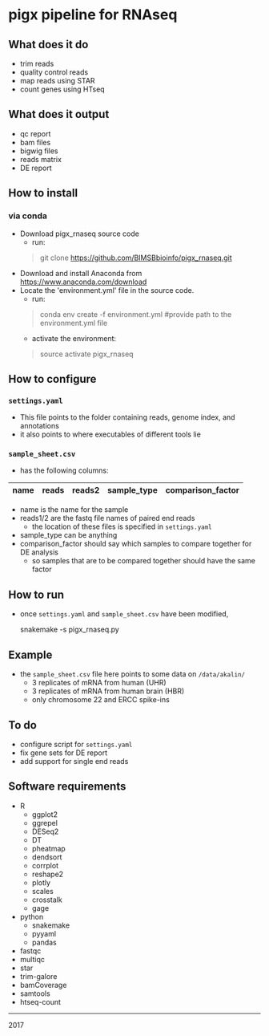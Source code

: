 # pigx pipeline for RNAseq

## What does it do

- trim reads
- quality control reads
- map reads using STAR
- count genes using HTseq

## What does it output

- qc report
- bam files
- bigwig files
- reads matrix
- DE report

## How to install 

### via conda

- Download pigx_rnaseq source code 
    - run: 
    > git clone https://github.com/BIMSBbioinfo/pigx_rnaseq.git
- Download and install Anaconda from https://www.anaconda.com/download
- Locate the 'environment.yml' file in the source code. 
    - run:
    > conda env create -f environment.yml #provide path to the environment.yml file
    - activate the environment:
    > source activate pigx_rnaseq 

## How to configure

### `settings.yaml`

- This file points to the folder containing reads, genome index, and annotations
- it also points to where executables of different tools lie

### `sample_sheet.csv`

- has the following columns:

| name | reads | reads2 | sample_type | comparison_factor |
|------|-------|--------|-------------|-------------------|

- name is the name for the sample
- reads1/2 are the fastq file names of paired end reads
  - the location of these files is specified in `settings.yaml`
- sample_type can be anything
- comparison_factor should say which samples to compare together for DE analysis
  - so samples that are to be compared together should have the same factor

## How to run

- once `settings.yaml` and `sample_sheet.csv` have been modified,

	snakemake -s pigx_rnaseq.py

## Example

- the `sample_sheet.csv` file here points to some data on `/data/akalin/`
  - 3 replicates of mRNA from human (UHR)
  - 3 replicates of mRNA from human brain (HBR)
  - only chromosome 22 and ERCC spike-ins

## To do

- configure script for `settings.yaml`
- fix gene sets for DE report
- add support for single end reads

## Software requirements

- R
	- ggplot2
	- ggrepel
	- DESeq2
	- DT
	- pheatmap
	- dendsort
	- corrplot
	- reshape2
	- plotly
	- scales
	- crosstalk
	- gage
- python
	- snakemake
	- pyyaml
	- pandas
- fastqc
- multiqc
- star
- trim-galore
- bamCoverage
- samtools
- htseq-count

----------------------------------------
2017
